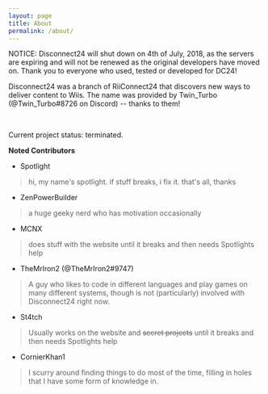 ```yaml
---
layout: page
title: About
permalink: /about/
---
```


NOTICE: Disconnect24 will shut down on 4th of July, 2018, as the servers are expiring and will not be renewed as the original developers have moved on. Thank you to everyone who used, tested or developed for DC24!

Disconnect24 was a branch of RiiConnect24 that discovers new ways to deliver content to Wiis. The name was provided by Twin_Turbo (@Twin_Turbo#8726 on Discord) -- thanks to them! 

<br>

Current project status: terminated.
   


 **Noted Contributors**
 
  - Spotlight
  
>   hi, my name's spotlight. if stuff breaks, i fix it. that's all, thanks

  - ZenPowerBuilder
  
>  a huge geeky nerd who has motivation occasionally
  
  - MCNX
  
>  does stuff with the website until it breaks and then needs Spotlights help
  
   - TheMrIron2 (@TheMrIron2#9747)
  
>  A guy who likes to code in different languages and play games on many different systems, though is not (particularly) involved with Disconnect24 right now.
  
  - St4tch
  
>  Usually works on the website and ~~secret projects~~ until it breaks and then needs Spotlights help

  - CornierKhan1
  
>  I scurry around finding things to do most of the time, filling in holes that I have some form of knowledge in.
